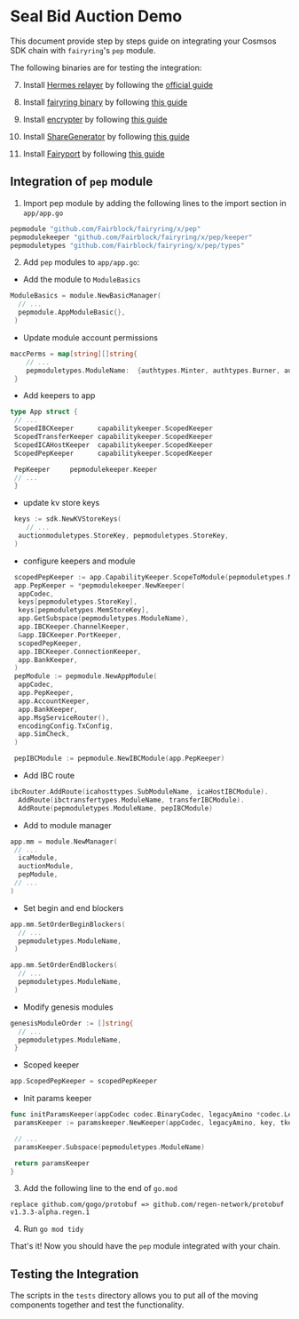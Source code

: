 # Seal Bid Auction Demo

This document provide step by steps guide on integrating your Cosmsos SDK chain with `fairyring`'s  `pep` module.

The following binaries are for testing the integration:

7. Install [Hermes relayer](https://github.com/informalsystems/hermes) by following the [official guide](https://hermes.informal.systems/quick-start/pre-requisites.html)

8. Install [fairyring binary](https://github.com/Fairblock/fairyring) by following [this guide](https://docs.fairblock.network/docs/running-a-node/installation)

9. Install [encrypter](https://github.com/Fairblock/encrypter) by following [this guide](https://docs.fairblock.network/docs/advanced/encrypt_tx#install-encrypter)

10. Install [ShareGenerator](https://github.com/Fairblock/ShareGenerator) by following [this guide](https://docs.fairblock.network/docs/advanced/share_generator)

11. Install [Fairyport](https://github.com/Fairblock/fairyport) by following [this guide](https://docs.fairblock.network/docs/advanced/fairyport)

## Integration of `pep` module

1. Import pep module by adding the following lines to the import section in `app/app.go`

```go
pepmodule "github.com/Fairblock/fairyring/x/pep"
pepmodulekeeper "github.com/Fairblock/fairyring/x/pep/keeper"
pepmoduletypes "github.com/Fairblock/fairyring/x/pep/types"
```

2. Add `pep` modules to `app/app.go`:

- Add the module to `ModuleBasics`

```go
ModuleBasics = module.NewBasicManager(
  // ... 
  pepmodule.AppModuleBasic{},
 )
```

- Update module account permissions

```go
maccPerms = map[string][]string{
    // ...
    pepmoduletypes.ModuleName:  {authtypes.Minter, authtypes.Burner, authtypes.Staking},
 }
```

- Add keepers to app

```go
type App struct {
 // ...
 ScopedIBCKeeper      capabilitykeeper.ScopedKeeper
 ScopedTransferKeeper capabilitykeeper.ScopedKeeper
 ScopedICAHostKeeper  capabilitykeeper.ScopedKeeper
 ScopedPepKeeper      capabilitykeeper.ScopedKeeper

 PepKeeper     pepmodulekeeper.Keeper
 // ...
 }
```

- update kv store keys

```go
 keys := sdk.NewKVStoreKeys(
    // ... 
  auctionmoduletypes.StoreKey, pepmoduletypes.StoreKey,
 )
```

- configure keepers and module

```go
 scopedPepKeeper := app.CapabilityKeeper.ScopeToModule(pepmoduletypes.ModuleName)
 app.PepKeeper = *pepmodulekeeper.NewKeeper(
  appCodec,
  keys[pepmoduletypes.StoreKey],
  keys[pepmoduletypes.MemStoreKey],
  app.GetSubspace(pepmoduletypes.ModuleName),
  app.IBCKeeper.ChannelKeeper,
  &app.IBCKeeper.PortKeeper,
  scopedPepKeeper,
  app.IBCKeeper.ConnectionKeeper,
  app.BankKeeper,
 )
 pepModule := pepmodule.NewAppModule(
  appCodec,
  app.PepKeeper,
  app.AccountKeeper,
  app.BankKeeper,
  app.MsgServiceRouter(),
  encodingConfig.TxConfig,
  app.SimCheck,
 )

 pepIBCModule := pepmodule.NewIBCModule(app.PepKeeper)
```

- Add IBC route

```go
ibcRouter.AddRoute(icahosttypes.SubModuleName, icaHostIBCModule).
  AddRoute(ibctransfertypes.ModuleName, transferIBCModule).
  AddRoute(pepmoduletypes.ModuleName, pepIBCModule)
```

- Add to module manager

```go
app.mm = module.NewManager(
 // ...  
  icaModule,
  auctionModule,
  pepModule,
 // ... 
)
```

- Set begin and end blockers

```go
app.mm.SetOrderBeginBlockers(
  // ... 
  pepmoduletypes.ModuleName,
 )

app.mm.SetOrderEndBlockers(
  // ... 
  pepmoduletypes.ModuleName,
 )
```

- Modify genesis modules

```go
genesisModuleOrder := []string{
  // ...  
  pepmoduletypes.ModuleName,
 }
```

- Scoped keeper  

```go
app.ScopedPepKeeper = scopedPepKeeper
```

- Init params keeper

```go
func initParamsKeeper(appCodec codec.BinaryCodec, legacyAmino *codec.LegacyAmino, key, tkey storetypes.StoreKey) paramskeeper.Keeper {
 paramsKeeper := paramskeeper.NewKeeper(appCodec, legacyAmino, key, tkey)

 // ... 
 paramsKeeper.Subspace(pepmoduletypes.ModuleName)

 return paramsKeeper
}
```

3. Add the following line to the end of `go.mod`

```
replace github.com/gogo/protobuf => github.com/regen-network/protobuf v1.3.3-alpha.regen.1
```

4. Run `go mod tidy`

That's it! Now you should have the `pep` module integrated with your chain.

## Testing the Integration

The scripts in the `tests` directory allows you to put all of the moving components together and test the functionality.
